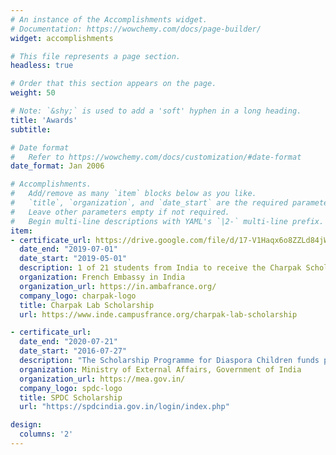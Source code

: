 ```yaml
---
# An instance of the Accomplishments widget.
# Documentation: https://wowchemy.com/docs/page-builder/
widget: accomplishments

# This file represents a page section.
headless: true

# Order that this section appears on the page.
weight: 50

# Note: `&shy;` is used to add a 'soft' hyphen in a long heading.
title: 'Awards'
subtitle:

# Date format
#   Refer to https://wowchemy.com/docs/customization/#date-format
date_format: Jan 2006

# Accomplishments.
#   Add/remove as many `item` blocks below as you like.
#   `title`, `organization`, and `date_start` are the required parameters.
#   Leave other parameters empty if not required.
#   Begin multi-line descriptions with YAML's `|2-` multi-line prefix.
item:
- certificate_url: https://drive.google.com/file/d/17-V1Haqx6o8ZZLd84jWm2Mr57HVaD6WD/view?usp=sharing
  date_end: "2019-07-01"
  date_start: "2019-05-01"
  description: 1 of 21 students from India to receive the Charpak Scholarship to pursue a research internship in France
  organization: French Embassy in India
  organization_url: https://in.ambafrance.org/
  company_logo: charpak-logo
  title: Charpak Lab Scholarship
  url: https://www.inde.campusfrance.org/charpak-lab-scholarship

- certificate_url: 
  date_end: "2020-07-21"
  date_start: "2016-07-27"
  description: "The Scholarship Programme for Diaspora Children funds part of the undergraduate education of high performing students of Non Resident Indian parents"
  organization: Ministry of External Affairs, Government of India
  organization_url: https://mea.gov.in/
  company_logo: spdc-logo
  title: SPDC Scholarship
  url: "https://spdcindia.gov.in/login/index.php"

design:
  columns: '2' 
---
```

